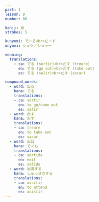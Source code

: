 ```yaml
---
part: 1
lesson: 9
number: 86

kanji: 出
strokes: 5

kunyomi: でーる<br>だーす
onyomi: シュツ／シュッー

meaning:
  translations:
    - ca: でる (sortir)<br>だす (treure)
      en: でる (go out)<br>だす (take out)
      es: でる (salir)<br>だす (sacar)

compound_words:
  - word: 出る
    kana: でる
    translations:
    - ca: sortir
      en: to go/come out
      es: salir
  - word: 出す
    kana: だす
    translations:
    - ca: treure
      en: to take out
      es: sacar
  - word: 出口
    kana: でぐち
    translations:
    - ca: sortida
      en: exit
      es: salida
  - word: 出席する
    kana: しゅっせきする
    translations:
    - ca: assitir
      en: to attend
      es: asistir
---
```

